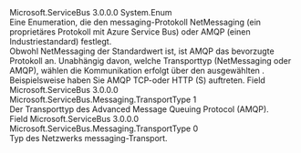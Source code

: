 <Type Name="TransportType" FullName="Microsoft.ServiceBus.Messaging.TransportType">
  <TypeSignature Language="C#" Value="public enum TransportType" />
  <TypeSignature Language="ILAsm" Value=".class public auto ansi sealed TransportType extends System.Enum" />
  <TypeSignature Language="DocId" Value="T:Microsoft.ServiceBus.Messaging.TransportType" />
  <TypeSignature Language="VB.NET" Value="Public Enum TransportType" />
  <TypeSignature Language="F#" Value="type TransportType = " />
  <AssemblyInfo>
    <AssemblyName>Microsoft.ServiceBus</AssemblyName>
    <AssemblyVersion>3.0.0.0</AssemblyVersion>
  </AssemblyInfo>
  <Base>
    <BaseTypeName>System.Enum</BaseTypeName>
  </Base>
  <Docs>
    <summary>Eine Enumeration, die den messaging-Protokoll NetMessaging (ein proprietäres Protokoll mit Azure Service Bus) oder AMQP (einen Industriestandard) festlegt.</summary>
    <remarks>Obwohl NetMessaging der Standardwert ist, ist AMQP das bevorzugte Protokoll an. Unabhängig davon, welche Transporttyp (NetMessaging oder AMQP), wählen die Kommunikation erfolgt über den ausgewählten <see cref="T:Microsoft.ServiceBus.ConnectivityMode" />. Beispielsweise haben Sie AMQP TCP-oder HTTP (S) auftreten.</remarks>
    <altmember cref="T:Microsoft.ServiceBus.ConnectivityMode" />
  </Docs>
  <Members>
    <Member MemberName="Amqp">
      <MemberSignature Language="C#" Value="Amqp" />
      <MemberSignature Language="ILAsm" Value=".field public static literal valuetype Microsoft.ServiceBus.Messaging.TransportType Amqp = int32(1)" />
      <MemberSignature Language="DocId" Value="F:Microsoft.ServiceBus.Messaging.TransportType.Amqp" />
      <MemberSignature Language="VB.NET" Value="Amqp" />
      <MemberSignature Language="F#" Value="Amqp = 1" Usage="Microsoft.ServiceBus.Messaging.TransportType.Amqp" />
      <MemberType>Field</MemberType>
      <AssemblyInfo>
        <AssemblyName>Microsoft.ServiceBus</AssemblyName>
        <AssemblyVersion>3.0.0.0</AssemblyVersion>
      </AssemblyInfo>
      <ReturnValue>
        <ReturnType>Microsoft.ServiceBus.Messaging.TransportType</ReturnType>
      </ReturnValue>
      <MemberValue>1</MemberValue>
      <Docs>
        <summary>Der Transporttyp des Advanced Message Queuing Protocol (AMQP).</summary>
      </Docs>
    </Member>
    <Member MemberName="NetMessaging">
      <MemberSignature Language="C#" Value="NetMessaging" />
      <MemberSignature Language="ILAsm" Value=".field public static literal valuetype Microsoft.ServiceBus.Messaging.TransportType NetMessaging = int32(0)" />
      <MemberSignature Language="DocId" Value="F:Microsoft.ServiceBus.Messaging.TransportType.NetMessaging" />
      <MemberSignature Language="VB.NET" Value="NetMessaging" />
      <MemberSignature Language="F#" Value="NetMessaging = 0" Usage="Microsoft.ServiceBus.Messaging.TransportType.NetMessaging" />
      <MemberType>Field</MemberType>
      <AssemblyInfo>
        <AssemblyName>Microsoft.ServiceBus</AssemblyName>
        <AssemblyVersion>3.0.0.0</AssemblyVersion>
      </AssemblyInfo>
      <ReturnValue>
        <ReturnType>Microsoft.ServiceBus.Messaging.TransportType</ReturnType>
      </ReturnValue>
      <MemberValue>0</MemberValue>
      <Docs>
        <summary>Typ des Netzwerks messaging-Transport.</summary>
      </Docs>
    </Member>
  </Members>
</Type>